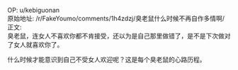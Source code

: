 
OP: u/kebiguonan  
原始地址: /r/FakeYoumo/comments/1h4zdzj/臭老鼠什么时候不再自作多情啊/  
正文:  
臭老鼠，连女人不喜欢你都不肯接受，还以为是自己那里做错了，是不是下次做对了女人就喜欢你了。

什么时候才能意识到自己不受女人欢迎呢？这是每个臭老鼠的心路历程。
